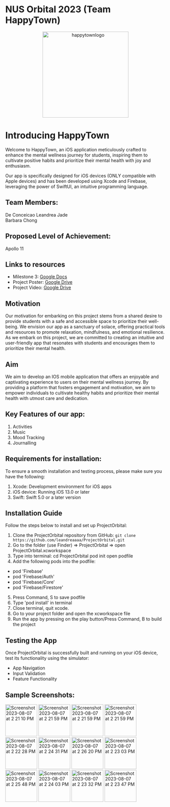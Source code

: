<h1>NUS Orbital 2023 (Team HappyTown)</h1>
</div>

<div align="center">
    <img width="270" alt="happytownlogo" src="https://github.com/leandreaaaa/ProjectOrbital/assets/122248665/8b8c4dcc-c649-4ab8-8e0a-bec9cdfda56b">
</div>

# Introducing HappyTown
Welcome to HappyTown, an iOS application meticulously crafted to enhance the mental wellness journey for students, inspiring them to cultivate positive habits and prioritize their mental health with joy and enthusiasm. 

Our app is specifically designed for iOS devices (ONLY compatible with Apple devices) and has been developed using Xcode and Firebase, leveraging the power of SwiftUI, an intuitive programming language.

## Team Members:   
De Conceicao Leandrea Jade  
Barbara Chong

## Proposed Level of Achievement: 
Apollo 11

## Links to resources
- Milestone 3: [Google Docs](https://docs.google.com/document/d/1jcKI_sMhuZCCF0r06glqSu3sAmZaY6Wu8afR5ReSeZM/edit?usp=sharing)
- Project Poster: [Google Drive](https://drive.google.com/file/d/1ewSx5bm0Rf-VnOviT4PpCfW57PpiC9QC/view?usp=sharing)
- Project Video: [Google Drive](https://drive.google.com/file/d/1Qr9Syn0WBYGG-vbPjjuqn1vM-sXGRCON/view?usp=sharing)

## Motivation
Our motivation for embarking on this project stems from a shared desire to provide students with a safe and accessible space to prioritize their well-being. We envision our app as a sanctuary of solace, offering practical tools and resources to promote relaxation, mindfulness, and emotional resilience. As we embark on this project, we are committed to creating an intuitive and user-friendly app that resonates with students and encourages them to prioritize their mental health. 

## Aim
We aim to develop an IOS mobile application that offers an enjoyable and captivating experience to users on their mental wellness journey. By providing a platform that fosters engagement and motivation, we aim to empower individuals to cultivate healthy habits and prioritize their mental health with utmost care and dedication.

## Key Features of our app:
1. Activities
2. Music
3. Mood Tracking
4. Journalling

## Requirements for installation:
To ensure a smooth installation and testing process, please make sure you have the following:

1. Xcode: Development environment for iOS apps
2. iOS device: Running iOS 13.0 or later
3. Swift: Swift 5.0 or a later version

## Installation Guide
Follow the steps below to install and set up ProjectOrbital:

1. Clone the ProjectOrbital repository from GitHub: `git clone https://github.com/leandreaaaa/ProjectOrbital.git`
2. Go to the folder (use Finder) => ProjectOrbital => open ProjectOrbital.xcworkspace
3. Type into terminal:
cd ProjectOrbital
pod init
open podfile
4. Add the following pods into the podfile:
- pod 'Firebase'
- pod 'Firebase/Auth'
- pod 'Firebase/Core'
- pod 'Firebase/Firestore'
5. Press Command, S to save podfile
6. Type 'pod install' in terminal
7. Close terminal, quit xcode.
8. Go to your project folder and open the xcworkspace file
9. Run the app by pressing on the play button/Press Command, B to build the project

## Testing the App
Once ProjectOrbital is successfully built and running on your iOS device, test its functionality using the simulator:

- App Navigation
- Input Validation
- Feature Functionality
  
## Sample Screenshots:
<img src="https://github.com/leandreaaaa/ProjectOrbital/raw/main/assets/122248665/5cf0ed44-9f67-4b71-99fd-d6bd7a8be91d.png" alt="Screenshot 2023-08-07 at 2 21 10 PM" width="100">
<img src="https://github.com/leandreaaaa/ProjectOrbital/raw/main/assets/122248665/9dee2f72-c476-48fb-882d-6c94f20b2a20.png" alt="Screenshot 2023-08-07 at 2 21 59 PM" width="100">
<img src="https://github.com/leandreaaaa/ProjectOrbital/raw/main/assets/122248665/5cf0ed44-9f67-4b71-99fd-d6bd7a8be91d.png" alt="Screenshot 2023-08-07 at 2 21 59 PM" width="100">
<img src="https://github.com/leandreaaaa/ProjectOrbital/raw/main/assets/122248665/9dee2f72-c476-48fb-882d-6c94f20b2a20.png" alt="Screenshot 2023-08-07 at 2 21 59 PM" width="100">
<img src="https://github.com/leandreaaaa/ProjectOrbital/raw/main/assets/122248665/5cf0ed44-9f67-4b71-99fd-d6bd7a8be91d.png" alt="Screenshot 2023-08-07 at 2 22 28 PM" width="100">
<img src="https://github.com/leandreaaaa/ProjectOrbital/raw/main/assets/122248665/9dee2f72-c476-48fb-882d-6c94f20b2a20.png" alt="Screenshot 2023-08-07 at 2 24 31 PM" width="100">
<img src="https://github.com/leandreaaaa/ProjectOrbital/raw/main/assets/122248665/5cf0ed44-9f67-4b71-99fd-d6bd7a8be91d.png" alt="Screenshot 2023-08-07 at 2 26 20 PM" width="100">
<img src="https://github.com/leandreaaaa/ProjectOrbital/raw/main/assets/122248665/9dee2f72-c476-48fb-882d-6c94f20b2a20.png" alt="Screenshot 2023-08-07 at 2 23 03 PM" width="100">
<img src="https://github.com/leandreaaaa/ProjectOrbital/raw/main/assets/122248665/5cf0ed44-9f67-4b71-99fd-d6bd7a8be91d.png" alt="Screenshot 2023-08-07 at 2 25 48 PM" width="100">
<img src="https://github.com/leandreaaaa/ProjectOrbital/raw/main/assets/122248665/9dee2f72-c476-48fb-882d-6c94f20b2a20.png" alt="Screenshot 2023-08-07 at 2 24 03 PM" width="100">
<img src="https://github.com/leandreaaaa/ProjectOrbital/raw/main/assets/122248665/5cf0ed44-9f67-4b71-99fd-d6bd7a8be91d.png" alt="Screenshot 2023-08-07 at 2 23 32 PM" width="100">
<img src="https://github.com/leandreaaaa/ProjectOrbital/raw/main/assets/122248665/9dee2f72-c476-48fb-882d-6c94f20b2a20.png" alt="Screenshot 2023-08-07 at 2 23 47 PM" width="100">
